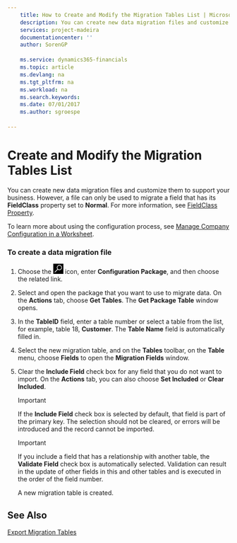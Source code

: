 ```yaml
---
    title: How to Create and Modify the Migration Tables List | Microsoft Docs
    description: You can create new data migration files and customize them to support your business. However, a file can only be used to migrate a field that has its **FieldClass** property set to **Normal**. For more information, see [FieldClass Property](../FieldClass%20Property.md).
    services: project-madeira
    documentationcenter: ''
    author: SorenGP

    ms.service: dynamics365-financials
    ms.topic: article
    ms.devlang: na
    ms.tgt_pltfrm: na
    ms.workload: na
    ms.search.keywords:
    ms.date: 07/01/2017
    ms.author: sgroespe

---
```

# Create and Modify the Migration Tables List
You can create new data migration files and customize them to support your business. However, a file can only be used to migrate a field that has its **FieldClass** property set to **Normal**. For more information, see [FieldClass Property](../FieldClass%20Property.md).  
  
 To learn more about using the configuration process, see [Manage Company Configuration in a Worksheet](../how-to-manage-company-configuration-in-a-worksheet.md).  
  
### To create a data migration file  
  
1.  Choose the ![Search for Page or Report](media/ui-search/search_small.png "Search for Page or Report icon") icon, enter **Configuration Package**, and then choose the related link.  
  
2.  Select and open the package that you want to use to migrate data. On the **Actions** tab, choose **Get Tables**. The **Get Package Table** window opens.  
  
3.  In the **TableID** field, enter a table number or select a table from the list, for example, table 18, **Customer**. The **Table Name** field is automatically filled in.  
  
4.  Select the new migration table, and on the **Tables** toolbar, on the **Table** menu, choose **Fields** to open the **Migration Fields** window.  
  
5.  Clear the **Include Field** check box for any field that you do not want to import. On the **Actions** tab, you can also choose **Set Included** or **Clear Included**.  
  
    > [!IMPORTANT]  
    >  If the **Include Field** check box is selected by default, that field is part of the primary key. The selection should not be cleared, or errors will be introduced and the record cannot be imported.  
  
    > [!IMPORTANT]  
    >  If you include a field that has a relationship with another table, the **Validate Field** check box is automatically selected. Validation can result in the update of other fields in this and other tables and is executed in the order of the field number.  
  
     A new migration table is created.  
  
## See Also  
 [Export Migration Tables](../how-to-export-migration-tables.md)